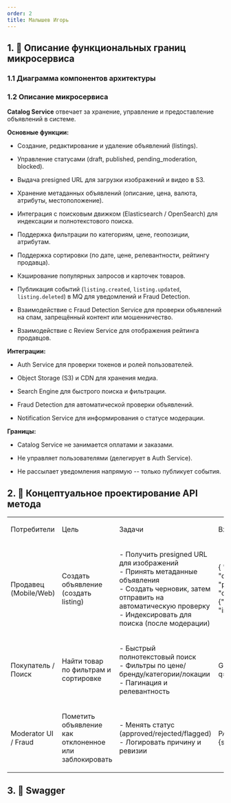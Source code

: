 ```yaml
---
order: 2
title: Малышев Игорь
---
```


## 1\. 📖 Описание функциональных границ микросервиса

### 1\.1 Диаграмма компонентов архитектуры

<mermaid path="./malyshev-igor.mermaid" width="767px" height="405px"/>

### 1\.2 Описание микросервиса

**Catalog Service** отвечает за хранение, управление и предоставление объявлений в системе.

**Основные функции:**

-  Создание, редактирование и удаление объявлений (listings).

-  Управление статусами (draft, published, pending_moderation, blocked).

-  Выдача presigned URL для загрузки изображений и видео в S3.

-  Хранение метаданных объявлений (описание, цена, валюта, атрибуты, местоположение).

-  Интеграция с поисковым движком (Elasticsearch / OpenSearch) для индексации и полнотекстового поиска.

-  Поддержка фильтрации по категориям, цене, геопозиции, атрибутам.

-  Поддержка сортировки (по дате, цене, релевантности, рейтингу продавца).

-  Кэширование популярных запросов и карточек товаров.

-  Публикация событий (`listing.created`, `listing.updated`, `listing.deleted`) в MQ для уведомлений и Fraud Detection.

-  Взаимодействие с Fraud Detection Service для проверки объявлений на спам, запрещённый контент или мошенничество.

-  Взаимодействие с Review Service для отображения рейтинга продавцов.

**Интеграции:**

-  Auth Service для проверки токенов и ролей пользователей.

-  Object Storage (S3) и CDN для хранения медиа.

-  Search Engine для быстрого поиска и фильтрации.

-  Fraud Detection для автоматической проверки объявлений.

-  Notification Service для информирования о статусе модерации.

**Границы:**

-  Catalog Service не занимается оплатами и заказами.

-  Не управляет пользователями (делегирует в Auth Service).

-  Не рассылает уведомления напрямую -- только публикует события.

## 2\. 🧩 Концептуальное проектирование API метода

<table header="row">
<colgroup><col width="156"/><col width="156"/><col width="156"/><col width="192"/><col width="239"/></colgroup>
<tr>
<td>

Потребители

</td>
<td>

Цель

</td>
<td>

Задачи

</td>
<td>

Входные данные

</td>
<td>

Выходные данные

</td>
</tr>
<tr>
<td>

Продавец (Mobile/Web)

</td>
<td>

Создать объявление (создать listing)

</td>
<td>

\- Получить presigned URL для изображений\
\- Принять метаданные объявления\
\- Создать черновик, затем отправить на автоматическую проверку\
\- Индексировать для поиска (после модерации)

</td>
<td>

\{ "title":"iPhone 18, 128GB", "description":"Состояние: почти новое", "price":24990, "currency":"RUB", "categoryId":"phones", "attributes":\{"brand":"Apple","model":"13","color":"black"}, "images":\["img1.jpg", "..."\]

</td>
<td>

201 Created: json \{ "id":"listing-uuid", "status":"pending_auto_check", "createdAt":"2025-09-20T12:00:00Z", "moderationScore":0.86 }

</td>
</tr>
<tr>
<td>

Покупатель / Поиск

</td>
<td>

Найти товар по фильтрам и сортировке

</td>
<td>

\- Быстрый полнотекстовый поиск\
\- Фильтры по цене/бренду/категории/локации\
\- Пагинация и релевантность

</td>
<td>

GET /v1/catalog/search?q=iphone&minPrice=10000&maxPrice=30000

</td>
<td>

200 OK: json \{ "total":1234, "page":1, "size":20, "items":\[\{"id":"...","title":"...", "price":...}\] }

</td>
</tr>
<tr>
<td>

Moderator UI / Fraud

</td>
<td>

Пометить объявление как отклоненное или заблокировать

</td>
<td>

\- Менять статус (approved/rejected/flagged)\
\- Логировать причину и ревизии

</td>
<td>

PATCH /v1/catalog/\{id}/moderation \{status:"rejected", reason:"fake photos"}

</td>
<td>

200 OK + event `listing.moderated`

</td>
</tr>
</table>





## 3\. 🤝 Swagger

<openapi src="./_index.yaml" flag="true"/>

### 